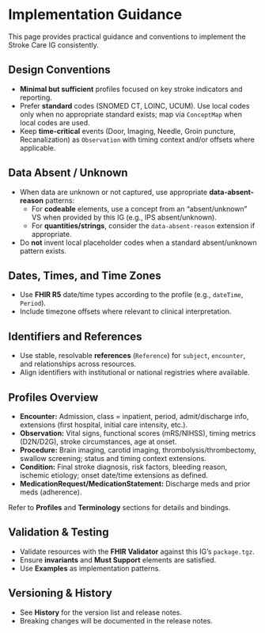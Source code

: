 

# Implementation Guidance

This page provides practical guidance and conventions to implement the Stroke Care IG consistently.

## Design Conventions

- **Minimal but sufficient** profiles focused on key stroke indicators and reporting.
- Prefer **standard** codes (SNOMED CT, LOINC, UCUM). Use local codes only when no appropriate standard exists; map via `ConceptMap` when local codes are used.
- Keep **time-critical** events (Door, Imaging, Needle, Groin puncture, Recanalization) as `Observation` with timing context and/or offsets where applicable.

## Data Absent / Unknown

- When data are unknown or not captured, use appropriate **data-absent-reason** patterns:
  - For **codeable** elements, use a concept from an “absent/unknown” VS when provided by this IG (e.g., IPS absent/unknown).
  - For **quantities/strings**, consider the `data-absent-reason` extension if appropriate.
- Do **not** invent local placeholder codes when a standard absent/unknown pattern exists.

## Dates, Times, and Time Zones

- Use **FHIR R5** date/time types according to the profile (e.g., `dateTime`, `Period`).
- Include timezone offsets where relevant to clinical interpretation.

## Identifiers and References

- Use stable, resolvable **references** (`Reference`) for `subject`, `encounter`, and relationships across resources.
- Align identifiers with institutional or national registries where available.

## Profiles Overview

- **Encounter:** Admission, class = inpatient, period, admit/discharge info, extensions (first hospital, initial care intensity, etc.).
- **Observation:** Vital signs, functional scores (mRS/NIHSS), timing metrics (D2N/D2G), stroke circumstances, age at onset.
- **Procedure:** Brain imaging, carotid imaging, thrombolysis/thrombectomy, swallow screening; status and timing context extensions.
- **Condition:** Final stroke diagnosis, risk factors, bleeding reason, ischemic etiology; onset date/time extensions as defined.
- **MedicationRequest/MedicationStatement:** Discharge meds and prior meds (adherence).

Refer to **Profiles** and **Terminology** sections for details and bindings.

## Validation & Testing

- Validate resources with the **FHIR Validator** against this IG’s `package.tgz`.
- Ensure **invariants** and **Must Support** elements are satisfied.
- Use **Examples** as implementation patterns.

## Versioning & History

- See **History** for the version list and release notes.
- Breaking changes will be documented in the release notes.

